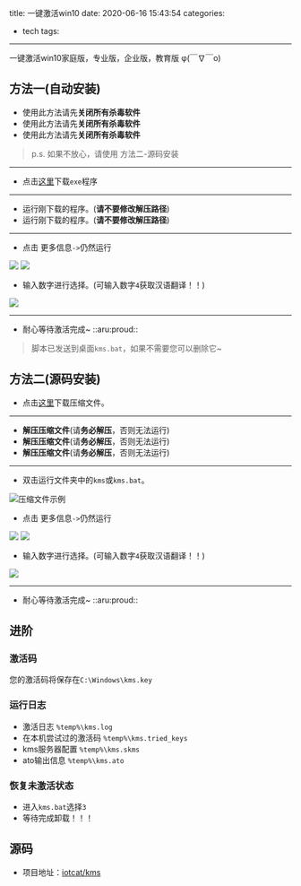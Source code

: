 title: 一键激活win10
date: 2020-06-16 15:43:54
categories:
- tech
tags:
---
一键激活win10家庭版，专业版，企业版，教育版 φ(￣∇￣o)


<!--more-->

## 方法一(自动安装)

 - 使用此方法请先**关闭所有杀毒软件**
 - 使用此方法请先**关闭所有杀毒软件**
 - 使用此方法请先**关闭所有杀毒软件**  

> p.s. 如果不放心，请使用 方法二-源码安装

------------------------------------------
 - 点击[这里](https://github.com/IoTcat/kms/releases/download/v1.0/kms.exe)下载`exe`程序

-------------------------
 - 运行刚下载的程序。(**请不要修改解压路径**)
 - 运行刚下载的程序。(**请不要修改解压路径**)

--------------------
 - 点击 更多信息`->`仍然运行

![](https://api.yimian.xyz/img/?path=imgbed/img_f8f91201_532x498_8_null_normal.png)
![](https://api.yimian.xyz/img/?path=imgbed/img_5e6b7101_532x498_8_null_normal.png)

 - 输入数字进行选择。(可输入数字`4`获取汉语翻译！！)

![](https://api.yimian.xyz/img/?path=imgbed/img_6f4f0165_609x226_8_null_normal.png)

----------------------------------------------
 - 耐心等待激活完成~ ::aru:proud:: 

> 脚本已发送到桌面`kms.bat`，如果不需要您可以删除它~

## 方法二(源码安装)

 - 点击[这里](https://github.com/IoTcat/kms/archive/master.zip)下载压缩文件。
-----------------------------------
 - **解压压缩文件**(请**务必解压**，否则无法运行)
 - **解压压缩文件**(请**务必解压**，否则无法运行)
 - **解压压缩文件**(请**务必解压**，否则无法运行)
--------------------------------
 - 双击运行文件夹中的`kms`或`kms.bat`。

![压缩文件示例](https://api.yimian.xyz/img/?path=imgbed/img_c8d641e0_908x257_8_null_normal.png)

 - 点击 更多信息`->`仍然运行

![](https://api.yimian.xyz/img/?path=imgbed/img_f8f91201_532x498_8_null_normal.png)
![](https://api.yimian.xyz/img/?path=imgbed/img_5e6b7101_532x498_8_null_normal.png)

 - 输入数字进行选择。(可输入数字`4`获取汉语翻译！！)

![](https://api.yimian.xyz/img/?path=imgbed/img_6f4f0165_609x226_8_null_normal.png)

----------------------------------------------
 - 耐心等待激活完成~ ::aru:proud:: 

## 进阶

### 激活码
您的激活码将保存在`C:\Windows\kms.key`

### 运行日志
 - 激活日志 `%temp%\kms.log`
 - 在本机尝试过的激活码 `%temp%\kms.tried_keys`
 - kms服务器配置 `%temp%\kms.skms`
 - ato输出信息 `%temp%\kms.ato`

### 恢复未激活状态

 - 进入`kms.bat`选择`3`
 - 等待完成卸载！！！

## 源码

 - 项目地址：[iotcat/kms](https://github.com/iotcat/kms)  


